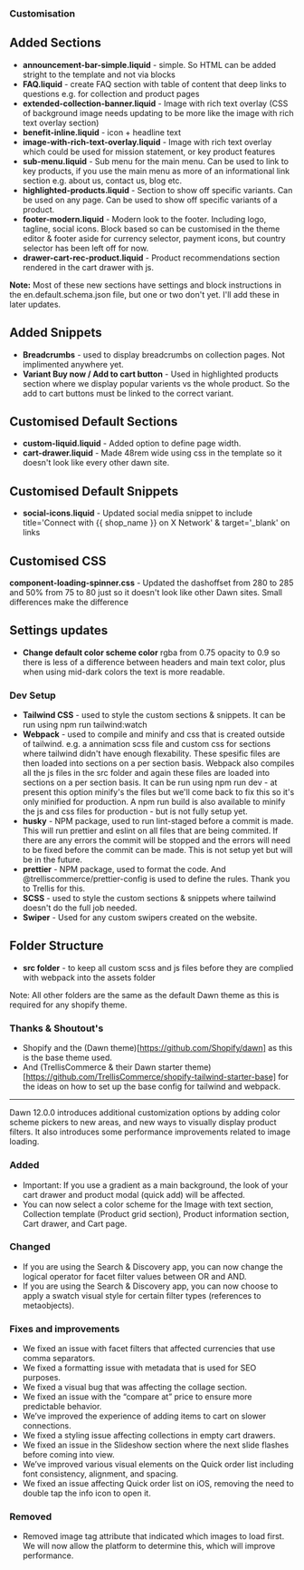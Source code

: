 ### Customisation
## Added Sections
- **announcement-bar-simple.liquid** - simple. So HTML can be added stright to the template and not via blocks
- **FAQ.liquid** - create FAQ section with table of content that deep links to questions e.g. for collection and product pages
- **extended-collection-banner.liquid** - Image with rich text overlay (CSS of background image needs updating to be more like the image with rich text overlay section)
- **benefit-inline.liquid** - icon + headline text
- **image-with-rich-text-overlay.liquid** - Image with rich text overlay which could be used for mission statement, or key product features
- **sub-menu.liquid** - Sub menu for the main menu. Can be used to link to key products, if you use the main menu as more of an informational link section e.g. about us, contact us, blog etc.
- **highlighted-products.liquid** - Section to show off specific variants. Can be used on any page. Can be used to show off specific variants of a product.
- **footer-modern.liquid** - Modern look to the footer. Including logo, tagline, social icons. Block based so can be customised in the theme editor & footer aside for currency selector, payment icons, but country selector has been left off for now.
- **drawer-cart-rec-product.liquid** - Product recommendations section rendered in the cart drawer with js.

**Note:** Most of these new sections have settings and block instructions in the en.default.schema.json file, but one or two don't yet. I'll add these in later updates.

## Added Snippets
- **Breadcrumbs** - used to display breadcrumbs on collection pages. Not implimented anywhere yet.
- **Variant Buy now / Add to cart button** - Used in highlighted products section where we display popular varients vs the whole product. So the add to cart buttons must be linked to the correct variant.

## Customised Default Sections
- **custom-liquid.liquid** - Added option to define page width.
- **cart-drawer.liquid** - Made 48rem wide using css in the template so it doesn't look like every other dawn site.

## Customised Default Snippets
- **social-icons.liquid** - Updated social media snippet to include title='Connect with {{ shop_name }} on X Network' & target='_blank' on links

## Customised CSS
**component-loading-spinner.css** - Updated the dashoffset from 280 to 285 and 50% from 75 to 80 just so it doesn't look like other Dawn sites. Small differences make the difference


## Settings updates
<!-- - Preload main stylesheets in theme.liquid at top of file as print and add on.load to change it to screen. This means they start to be be loaded instantly, and then they are left in as full stylesheet loads later on in the head, which means it will render block if they aren't loaded yet. -->
- **Change default color scheme color** rgba from 0.75 opacity to 0.9 so there is less of a difference between headers and main text color, plus when using mid-dark colors the text is more readable.

### Dev Setup
- **Tailwind CSS** - used to style the custom sections & snippets. It can be run using npm run tailwind:watch
- **Webpack** - used to compile and minify and css that is created outside of tailwind. e.g. a annimation scss file and custom css for sections where tailwind didn't have enough flexability. These spesific files are then loaded into sections on a per section basis. Webpack also compiles all the js files in the src folder and again these files are loaded into sections on a per section basis. It can be run using npm run dev - at present this option minify's the files but we'll come back to fix this so it's only minified for production. A npm run build is also available to minify the js and css files for production - but is not fully setup yet. 
- **husky** - NPM package, used to run lint-staged before a commit is made. This will run prettier and eslint on all files that are being commited. If there are any errors the commit will be stopped and the errors will need to be fixed before the commit can be made. This is not setup yet but will be in the future.
- **prettier** - NPM package, used to format the code. And @trelliscommerce/prettier-config is used to define the rules. Thank you to Trellis for this.
- **SCSS** - used to style the custom sections & snippets where tailwind doesn't do the full job needed.
- **Swiper** - Used for any custom swipers created on the website. 

## Folder Structure
- **src folder** - to keep all custom scss and js files before they are complied with webpack into the assets folder

Note: All other folders are the same as the default Dawn theme as this is required for any shopify theme. 

### Thanks & Shoutout's
- Shopify and the (Dawn theme)[https://github.com/Shopify/dawn] as this is the base theme used.
- And (TrellisCommerce & their Dawn starter theme)[https://github.com/TrellisCommerce/shopify-tailwind-starter-base] for the ideas on how to set up the base config for tailwind and webpack.

--------

Dawn 12.0.0 introduces additional customization options by adding color scheme pickers to new areas, and new ways to visually display product filters. It also introduces some performance improvements related to image loading. 

### Added
- Important: If you use a gradient as a main background, the look of your cart drawer and product modal (quick add) will be affected. 
- You can now select a color scheme for the Image with text section, Collection template (Product grid section), Product information section, Cart drawer, and Cart page.

### Changed
- If you are using the Search & Discovery app, you can now change the logical operator for facet filter values between OR and AND.
- If you are using the Search & Discovery app, you can now choose to apply a swatch visual style for certain filter types (references to metaobjects).

### Fixes and improvements
- We fixed an issue with facet filters that affected currencies that use comma separators.
- We fixed a formatting issue with metadata that is used for SEO purposes.
- We fixed a visual bug that was affecting the collage section.
- We fixed an issue with the “compare at” price to ensure more predictable behavior.
- We’ve improved the experience of adding items to cart on slower connections.
- We fixed a styling issue affecting collections in empty cart drawers.
- We fixed an issue in the Slideshow section where the next slide flashes before coming into view. 
- We’ve improved various visual elements on the Quick order list including font consistency, alignment, and spacing. 
- We fixed an issue affecting Quick order list on iOS, removing the need to double tap the info icon to open it.

### Removed
- Removed image tag attribute that indicated which images to load first. We will now allow the platform to determine this, which will improve performance.